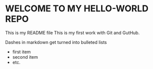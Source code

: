 # WELCOME TO MY HELLO-WORLD REPO

This is my README file 
This is my first work with Git and GutHub. 

Dashes in markdown get turned into bulleted lists 
- first item 
- second item 
- etc. 

